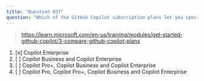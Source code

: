 ```yaml
---
title: "Question 037"
question: "Which of the GitHub Copilot subscription plans let you specify coding guidelines for code reviews?"
---
```



> https://learn.microsoft.com/en-us/training/modules/get-started-github-copilot/3-compare-github-copilot-plans
1. [x] Copilot Enterprise
1. [ ] Copilot Business and Copilot Enterprise
1. [ ] Copilot Pro+, Copilot Business and Copilot Enterprise
1. [ ] Copilot Pro, Copilot Pro+, Copilot Business and Copilot Enterprise
